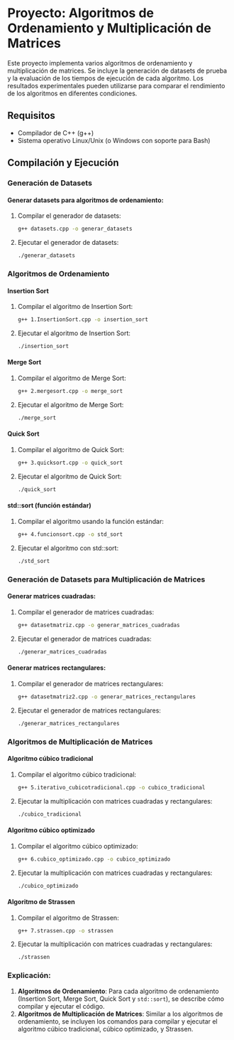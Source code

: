 
# Proyecto: Algoritmos de Ordenamiento y Multiplicación de Matrices

Este proyecto implementa varios algoritmos de ordenamiento y multiplicación de matrices. Se incluye la generación de datasets de prueba y la evaluación de los tiempos de ejecución de cada algoritmo. Los resultados experimentales pueden utilizarse para comparar el rendimiento de los algoritmos en diferentes condiciones.

## Requisitos
- Compilador de C++ (g++)
- Sistema operativo Linux/Unix (o Windows con soporte para Bash)

## Compilación y Ejecución

### Generación de Datasets

#### Generar datasets para algoritmos de ordenamiento:
1. Compilar el generador de datasets:
   ```bash
   g++ datasets.cpp -o generar_datasets
   ```
2. Ejecutar el generador de datasets:
   ```bash
   ./generar_datasets
   ```

### Algoritmos de Ordenamiento

#### Insertion Sort
1. Compilar el algoritmo de Insertion Sort:
   ```bash
   g++ 1.InsertionSort.cpp -o insertion_sort
   ```
2. Ejecutar el algoritmo de Insertion Sort:
   ```bash
   ./insertion_sort
   ```

#### Merge Sort
1. Compilar el algoritmo de Merge Sort:
   ```bash
   g++ 2.mergesort.cpp -o merge_sort
   ```
2. Ejecutar el algoritmo de Merge Sort:
   ```bash
   ./merge_sort
   ```

#### Quick Sort
1. Compilar el algoritmo de Quick Sort:
   ```bash
   g++ 3.quicksort.cpp -o quick_sort
   ```
2. Ejecutar el algoritmo de Quick Sort:
   ```bash
   ./quick_sort
   ```

#### std::sort (función estándar)
1. Compilar el algoritmo usando la función estándar:
   ```bash
   g++ 4.funcionsort.cpp -o std_sort
   ```
2. Ejecutar el algoritmo con std::sort:
   ```bash
   ./std_sort
   ```

### Generación de Datasets para Multiplicación de Matrices

#### Generar matrices cuadradas:
1. Compilar el generador de matrices cuadradas:
   ```bash
   g++ datasetmatriz.cpp -o generar_matrices_cuadradas
   ```
2. Ejecutar el generador de matrices cuadradas:
   ```bash
   ./generar_matrices_cuadradas
   ```

#### Generar matrices rectangulares:
1. Compilar el generador de matrices rectangulares:
   ```bash
   g++ datasetmatriz2.cpp -o generar_matrices_rectangulares
   ```
2. Ejecutar el generador de matrices rectangulares:
   ```bash
   ./generar_matrices_rectangulares
   ```

### Algoritmos de Multiplicación de Matrices

#### Algoritmo cúbico tradicional
1. Compilar el algoritmo cúbico tradicional:
   ```bash
   g++ 5.iterativo_cubicotradicional.cpp -o cubico_tradicional
   ```
2. Ejecutar la multiplicación con matrices cuadradas y rectangulares:
   ```bash
   ./cubico_tradicional
   ```

#### Algoritmo cúbico optimizado
1. Compilar el algoritmo cúbico optimizado:
   ```bash
   g++ 6.cubico_optimizado.cpp -o cubico_optimizado
   ```
2. Ejecutar la multiplicación con matrices cuadradas y rectangulares:
   ```bash
   ./cubico_optimizado
   ```

#### Algoritmo de Strassen
1. Compilar el algoritmo de Strassen:
   ```bash
   g++ 7.strassen.cpp -o strassen
   ```
2. Ejecutar la multiplicación con matrices cuadradas y rectangulares:
   ```bash
   ./strassen
   ```

### Explicación:

1. **Algoritmos de Ordenamiento**: Para cada algoritmo de ordenamiento (Insertion Sort, Merge Sort, Quick Sort y `std::sort`), se describe cómo compilar y ejecutar el código.
2. **Algoritmos de Multiplicación de Matrices**: Similar a los algoritmos de ordenamiento, se incluyen los comandos para compilar y ejecutar el algoritmo cúbico tradicional, cúbico optimizado, y Strassen.
